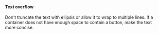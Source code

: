 #### Text overflow

Don't truncate the text with ellipsis or allow it to wrap to multiple lines. If a container does not have enough space to contain a button, make the text more concise.
